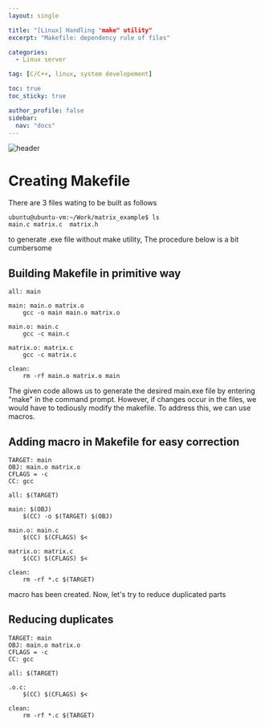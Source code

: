 ```yaml
---
layout: single

title: "[Linux] Handling "make" utility"
excerpt: "Makefile: dependency rule of files"

categories:
  - Linux server

tag: [C/C++, linux, system developement] 

toc: true
toc_sticky: true

author_profile: false
sidebar:
  nav: "docs"
---
```


![header](https://capsule-render.vercel.app/api?type=rect&color=20:660099,100:E2231A)

# Creating Makefile

There are 3 files wating to be built as follows 

```console
ubuntu@ubuntu-vm:~/Work/matrix_example$ ls
main.c matrix.c  matrix.h
```
to generate .exe file without make utility, The procedure below is a bit cumbersome

## Building Makefile in primitive way

```console
all: main

main: main.o matrix.o
    gcc -o main main.o matrix.o

main.o: main.c
    gcc -c main.c

matrix.o: matrix.c
    gcc -c matrix.c

clean:
    rm -rf main.o matrix.o main
```

The given code allows us to generate the desired main.exe file by entering "make" in the command prompt. However, if changes occur in the files, we would have to tediously modify the makefile. To address this, we can use macros.

## Adding macro in Makefile for easy correction

```console
TARGET: main
OBJ: main.o matrix.o
CFLAGS = -c
CC: gcc

all: $(TARGET)

main: $(OBJ)
    $(CC) -o $(TARGET) $(OBJ)

main.o: main.c
    $(CC) $(CFLAGS) $<

matrix.o: matrix.c
    $(CC) $(CFLAGS) $<

clean:
    rm -rf *.c $(TARGET)
```

macro has been created. Now, let's try to reduce duplicated parts

## Reducing duplicates

```console
TARGET: main
OBJ: main.o matrix.o
CFLAGS = -c
CC: gcc

all: $(TARGET)

.o.c:
    $(CC) $(CFLAGS) $<

clean:
    rm -rf *.c $(TARGET)
```

